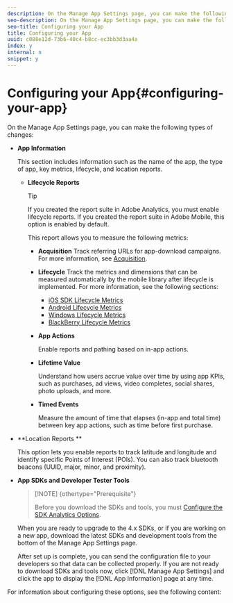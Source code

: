 ```yaml
---
description: On the Manage App Settings page, you can make the following types of changes 
seo-description: On the Manage App Settings page, you can make the following types of changes 
seo-title: Configuring your App
title: Configuring your App
uuid: c088e12d-73b6-40c4-b8cc-ec3bb3d3aa4a
index: y
internal: n
snippet: y
---
```


# Configuring your App{#configuring-your-app}

On the Manage App Settings page, you can make the following types of changes:

* **App Information**

  This section includes information such as the name of the app, the type of app, key metrics, lifecycle, and location reports.

    * **Lifecycle Reports**

      >[!TIP]
      >
      >If you created the report suite in Adobe Analytics, you must enable lifecycle reports. If you created the report suite in Adobe Mobile, this option is enabled by default.

      This report allows you to measure the following metrics:

        * **Acquisition** Track referring URLs for app-download campaigns. For more information, see [Acquisition](../../acquisition-main/acquisition-main.md#concept_542D3F9599614CB89ACF558683E9D34B). 
        
        * **Lifecycle** Track the metrics and dimensions that can be measured automatically by the mobile library after lifecycle is implemented. For more information, see the following sections:

            * [iOS SDK Lifecycle Metrics](https://marketing.adobe.com/resources/help/en_US/mobile/ios/metrics.html) 
            * [Android Lifecycle Metrics](https://marketing.adobe.com/resources/help/en_US/mobile/android/metrics.html) 
            * [Windows Lifecycle Metrics](https://marketing.adobe.com/resources/help/en_US/mobile/winu/metrics.html) 
            * [BlackBerry Lifecycle Metrics](https://marketing.adobe.com/resources/help/en_US/mobile/bb/metrics.html)

        * **App Actions**

          Enable reports and pathing based on in-app actions. 
        
        * **Lifetime Value**

          Understand how users accrue value over time by using app KPIs, such as purchases, ad views, video completes, social shares, photo uploads, and more. 
        
        * **Timed Events**

          Measure the amount of time that elapses (in-app and total time) between key app actions, such as time before first purchase.

* **Location Reports **

  This option lets you enable reports to track latitude and longitude and identify specific Points of Interest (POIs). You can also track bluetooth beacons (UUID, major, minor, and proximity). 

* **App SDKs and Developer Tester Tools**

  >[!NOTE] {othertype="Prerequisite"}
  >
  >Before you download the SDKs and tools, you must [Configure the SDK Analytics Options](../../c-manage-app-settings/c-mob-confg-app/t-config-analytics/t-config-analytics.md#task_8F9FBCDFB906467DAADA3FBDBBFF54CE).

  When you are ready to upgrade to the 4.x SDKs, or if you are working on a new app, download the latest SDKs and development tools from the bottom of the Manage App Settings page.

  After set up is complete, you can send the configuration file to your developers so that data can be collected properly. If you are not ready to download SDKs and tools now, click [!DNL Manage App Settings] and click the app to display the [!DNL App Information] page at any time.

For information about configuring these options, see the following content: 
